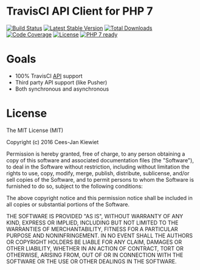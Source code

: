 # TravisCI API Client for PHP 7

[![Build Status](https://travis-ci.org/php-api-clients/travis.svg?branch=master)](https://travis-ci.org/php-api-clients/travis)
[![Latest Stable Version](https://poser.pugx.org/api-clients/travis/v/stable.png)](https://packagist.org/packages/api-clients/travis)
[![Total Downloads](https://poser.pugx.org/api-clients/travis/downloads.png)](https://packagist.org/packages/api-clients/travis)
[![Code Coverage](https://scrutinizer-ci.com/g/php-api-clients/travis/badges/coverage.png?b=master)](https://scrutinizer-ci.com/g/php-api-clients/travis/?branch=master)
[![License](https://poser.pugx.org/api-clients/travis/license.png)](https://packagist.org/packages/api-clients/travis)
[![PHP 7 ready](http://php7ready.timesplinter.ch/php-api-clients/travis/badge.svg)](https://travis-ci.org/php-api-clients/travis)


# Goals

* 100% TravisCI [API](https://docs.travis-ci.com/api) support
* Third party API support (like Pusher)
* Both synchronous and asynchronous

# License

The MIT License (MIT)

Copyright (c) 2016 Cees-Jan Kiewiet

Permission is hereby granted, free of charge, to any person obtaining a copy
of this software and associated documentation files (the "Software"), to deal
in the Software without restriction, including without limitation the rights
to use, copy, modify, merge, publish, distribute, sublicense, and/or sell
copies of the Software, and to permit persons to whom the Software is
furnished to do so, subject to the following conditions:

The above copyright notice and this permission notice shall be included in all
copies or substantial portions of the Software.

THE SOFTWARE IS PROVIDED "AS IS", WITHOUT WARRANTY OF ANY KIND, EXPRESS OR
IMPLIED, INCLUDING BUT NOT LIMITED TO THE WARRANTIES OF MERCHANTABILITY,
FITNESS FOR A PARTICULAR PURPOSE AND NONINFRINGEMENT. IN NO EVENT SHALL THE
AUTHORS OR COPYRIGHT HOLDERS BE LIABLE FOR ANY CLAIM, DAMAGES OR OTHER
LIABILITY, WHETHER IN AN ACTION OF CONTRACT, TORT OR OTHERWISE, ARISING FROM,
OUT OF OR IN CONNECTION WITH THE SOFTWARE OR THE USE OR OTHER DEALINGS IN THE
SOFTWARE.
